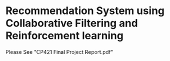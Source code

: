 # Recommendation System using Collaborative Filtering and Reinforcement learning

Please See "CP421 Final Project Report.pdf"
